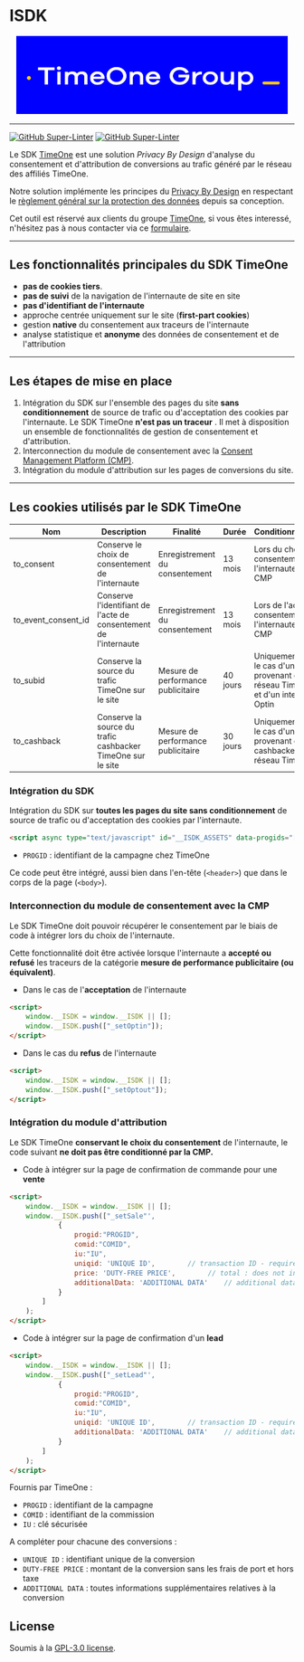 # ISDK

<p align="center">
    <img src="logo_TimeOneGroup_blanc_jaune_Jpeg_RVB.jpg" alt="Ibis logo" width="480">
</p>

---

[![GitHub Super-Linter](https://github.com/TimeOne-Group/isdk/workflows/Lint%20Code%20Base/badge.svg)](https://github.com/marketplace/actions/super-linter)
[![GitHub Super-Linter](https://github.com/TimeOne-Group/isdk/workflows/Test%20Code%20Base/badge.svg)](https://github.com/marketplace/actions/super-linter)

Le SDK [TimeOne](https://timeone.io) est une solution _Privacy By Design_ d'analyse du consentement et d'attribution de conversions au trafic généré par le réseau des affiliés TimeOne.

Notre solution implémente les principes du [Privacy By Design](https://fr.wikipedia.org/wiki/Protection_de_la_vie_priv%C3%A9e_d%C3%A8s_la_conception) en respectant le [règlement général sur la protection des données](https://fr.wikipedia.org/wiki/R%C3%A8glement_g%C3%A9n%C3%A9ral_sur_la_protection_des_donn%C3%A9es) depuis sa conception.

Cet outil est réservé aux clients du groupe [TimeOne](https://timeone.io), si vous êtes interessé, n'hésitez pas à nous contacter via ce [formulaire](https://www.timeonegroup.com/contact/).

---

## Les fonctionnalités principales du SDK TimeOne

- **pas de cookies tiers**.
- **pas de suivi** de la navigation de l'internaute de site en site
- **pas d'identifiant de l'internaute**
- approche centrée uniquement sur le site (**first-part cookies**)
- gestion **native** du consentement aux traceurs de l'internaute
- analyse statistique et **anonyme** des données de consentement et de l'attribution

---

## Les étapes de mise en place

1. Intégration du SDK sur l'ensemble des pages du site **sans conditionnement** de source de trafic ou d'acceptation des cookies par l'internaute. Le SDK TimeOne **n'est pas un traceur** . Il met à disposition un ensemble de fonctionnalités de gestion de consentement et d'attribution.
1. Interconnection du module de consentement avec la [Consent Management Platform (CMP)](https://www.cnil.fr/fr/definition/consent-management-platform-cmp-ou-plateforme-de-gestion-du-consentement).
1. Intégration du module d'attribution sur les pages de conversions du site.

---

## Les cookies utilisés par le SDK TimeOne

| Nom                 | Description                                                      | Finalité                           | Durée    | Conditionnement                                                                         | Consentement                                     |
| ------------------- | ---------------------------------------------------------------- | ---------------------------------- | -------- | --------------------------------------------------------------------------------------- | ------------------------------------------------ |
| to_consent          | Conserve le choix de consentement de l'internaute                | Enregistrement du consentement     | 13 mois  | Lors du choix du consentement de l'internaute via le CMP                                | Strictement nécessaire                           |
| to_event_consent_id | Conserve l'identifiant de l'acte de consentement de l'internaute | Enregistrement du consentement     | 13 mois  | Lors de l'acte de consentement de l'internaute via le CMP                               | Consentement                                     |
| to_subid            | Conserve la source du trafic TimeOne sur le site                 | Mesure de performance publicitaire | 40 jours | Uniquement dans le cas d'un trafic provenant du réseau TimeOne et d'un internaute Optin | Consentement                                     |
| to_cashback         | Conserve la source du trafic cashbacker TimeOne sur le site      | Mesure de performance publicitaire | 30 jours | Uniquement dans le cas d'un trafic provenant d'un cashbacker du réseau TimeOne          | Exempté de consentement (strictement necessaire) |

### Intégration du SDK

Intégration du SDK sur **toutes les pages du site sans conditionnement** de source de trafic ou d'acceptation des cookies par l'internaute.

```HTML
<script async type="text/javascript" id="__ISDK_ASSETS" data-progids="[PROGID]" src="https://cdn.jsdelivr.net/gh/TimeOne-Group/isdk@main/dist/isdk.min.js"></script>
```

- `PROGID` : identifiant de la campagne chez TimeOne

Ce code peut être intégré, aussi bien dans l'en-tête (`<header>`) que dans le corps de la page (`<body>`).

### Interconnection du module de consentement avec la CMP

Le SDK TimeOne doit pouvoir récupérer le consentement par le biais de code à intégrer lors du choix de l'internaute.

Cette fonctionnalité doit être activée lorsque l'internaute a **accepté ou refusé** les traceurs de la catégorie **mesure de performance publicitaire (ou équivalent)**.

- Dans le cas de l'**acceptation** de l'internaute

```HTML
<script>
    window.__ISDK = window.__ISDK || [];
    window.__ISDK.push(["_setOptin"]);
</script>
```

- Dans le cas du **refus** de l'internaute

```HTML
<script>
    window.__ISDK = window.__ISDK || [];
    window.__ISDK.push(["_setOptout"]);
</script>
```

### Intégration du module d'attribution

Le SDK TimeOne **conservant le choix du consentement** de l'internaute, le code suivant **ne doit pas être conditionné par la CMP.**

- Code à intégrer sur la page de confirmation de commande pour une **vente**

```HTML
<script>
    window.__ISDK = window.__ISDK || [];
    window.__ISDK.push(["_setSale"',
            {
                progid:"PROGID",
                comid:"COMID",
                iu:"IU",
                uniqid: 'UNIQUE ID',        // transaction ID - required
                price: 'DUTY-FREE PRICE',        // total : does not include tax and shipping - required
                additionalData: 'ADDITIONAL DATA'    // additional data
            }
        ]
    );
</script>
```

- Code à intégrer sur la page de confirmation d'un **lead**

```HTML
<script>
    window.__ISDK = window.__ISDK || [];
    window.__ISDK.push(["_setLead"',
            {
                progid:"PROGID",
                comid:"COMID",
                iu:"IU",
                uniqid: 'UNIQUE ID',        // transaction ID - required
                additionalData: 'ADDITIONAL DATA'    // additional data
            }
        ]
    );
</script>
```

Fournis par TimeOne :

- `PROGID` : identifiant de la campagne
- `COMID` : identifiant de la commission
- `IU` : clé sécurisée

A compléter pour chacune des conversions :

- `UNIQUE ID` : identifiant unique de la conversion
- `DUTY-FREE PRICE` : montant de la conversion sans les frais de port et hors taxe
- `ADDITIONAL DATA` : toutes informations supplémentaires relatives à la conversion

## License

Soumis à la [GPL-3.0 license](LICENSE).
